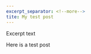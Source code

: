 ```yaml
---
excerpt_separator: <!--more-->
tite: My test post
---
```


Excerpt text

<!--more-->

Here is a test post
